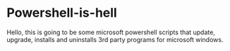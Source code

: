 # Powershell-is-hell

Hello, this is going to be some microsoft powershell scripts that update, upgrade, installs and uninstalls 3rd party programs for microsoft windows.
